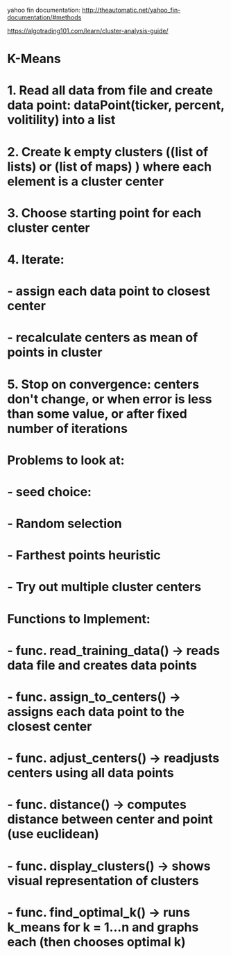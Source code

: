 yahoo fin documentation:   http://theautomatic.net/yahoo_fin-documentation/#methods

https://algotrading101.com/learn/cluster-analysis-guide/



# K-Means 
# 1. Read all data from file and create data point: dataPoint(ticker, percent, volitility) into a list 
# 2. Create k empty clusters ((list of lists) or (list of maps) ) where each element is a cluster center 
# 3. Choose starting point for each cluster center 
# 4. Iterate: 
#      - assign each data point to closest center 
#      - recalculate centers as mean of points in cluster 
# 5. Stop on convergence: centers don't change, or when error is less than some value, or after fixed number of iterations 

# Problems to look at: 
#  - seed choice: 
#      - Random selection 
#      - Farthest points heuristic 
#      - Try out multiple cluster centers 

# Functions to Implement: 
#  - func. read_training_data() -> reads data file and creates data points 
#  - func. assign_to_centers() -> assigns each data point to the closest center 
#  - func. adjust_centers() -> readjusts centers using all data points 
#  - func. distance() -> computes distance between center and point (use euclidean)
#  - func. display_clusters() -> shows visual representation of clusters 
#  - func. find_optimal_k() -> runs k_means for k = 1...n and graphs each (then chooses optimal k)
